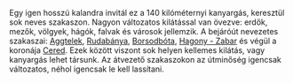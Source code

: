 Egy igen hosszú kalandra invitál ez a 140 kilóméternyi kanyargás, keresztül sok neves szakaszon. Nagyon változatos kilátással van övezve: erdők, mezők, völgyek, hágók, falvak és városok jellemzik. A bejáróút nevezetes szakaszai: [Aggtelek](#Aggtelek), [Rudabánya](#Rudabanya), [Borsodbóta](#Borsodbota), [Hagony - Zabar](#HagonyZabar) és végül a koronája [Cered](#Cered). Ezek között viszont sok helyen kellemes kilátás, vagy kanyargás lehet társunk. Az átvezető szakaszokon az útminőség igencsak változatos, néhol igencsak le kell lassítani.
